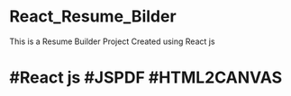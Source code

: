 # React_Resume_Bilder

This is a Resume Builder Project Created using React js

# #React js #JSPDF #HTML2CANVAS
